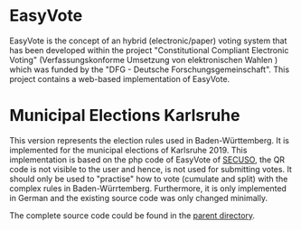 ﻿# EasyVote
EasyVote is the concept of an hybrid (electronic/paper) voting system that has been developed within the project "Constitutional Compliant Electronic Voting" (Verfassungskonforme Umsetzung von elektronischen Wahlen ) which was funded by the "DFG - Deutsche Forschungsgemeinschaft". This project contains a web-based implementation of EasyVote.

# Municipal Elections Karlsruhe
This version represents the election rules used in Baden-Württemberg. It is implemented for the municipal elections of Karlsruhe 2019.
This implementation is based on the php code of EasyVote of [SECUSO](https://github.com/SecUSo/EasyVote-web), the QR code is not visible to the user and hence, is not used for submitting votes. It should only be used to "practise" how to vote (cumulate and split) with the complex rules in Baden-Würrtemberg. Furthermore, it is only implemented in German and the existing source code was only changed minimally.

The complete source code could be found in the [parent directory](https://github.com/felix-seifert/EasyVote-web).